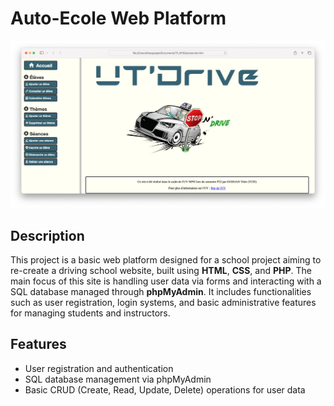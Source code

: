 # **Auto-Ecole Web Platform**

![website-screen](img/site-screen.png)

## **Description**
This project is a basic web platform designed for a school project aiming to re-create a driving school website, built using **HTML**, **CSS**, and **PHP**. The main focus of this site is handling user data via forms and interacting with a SQL database managed through **phpMyAdmin**. It includes functionalities such as user registration, login systems, and basic administrative features for managing students and instructors.

## **Features**
- User registration and authentication
- SQL database management via phpMyAdmin
- Basic CRUD (Create, Read, Update, Delete) operations for user data